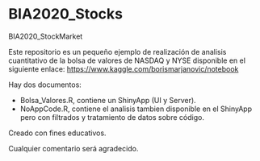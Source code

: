 # BIA2020_Stocks
BIA2020_StockMarket

Este repositorio es un pequeño ejemplo de realización de 
analisis cuantitativo de la bolsa de valores de NASDAQ y
NYSE disponible en el siguiente enlace:
https://www.kaggle.com/borismarjanovic/notebook

Hay dos documentos:
- Bolsa_Valores.R, contiene un ShinyApp (UI y Server).
- NoAppCode.R, contiene el analisis tambien disponible en el
ShinyApp pero con filtrados y tratamiento de datos sobre
código.

Creado con fines educativos.

Cualquier comentario será agradecido. 
